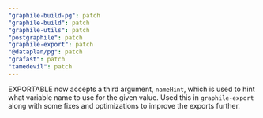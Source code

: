 ```yaml
---
"graphile-build-pg": patch
"graphile-build": patch
"graphile-utils": patch
"postgraphile": patch
"graphile-export": patch
"@dataplan/pg": patch
"grafast": patch
"tamedevil": patch
---
```


EXPORTABLE now accepts a third argument, `nameHint`, which is used to hint what
variable name to use for the given value. Used this in `graphile-export` along
with some fixes and optimizations to improve the exports further.
